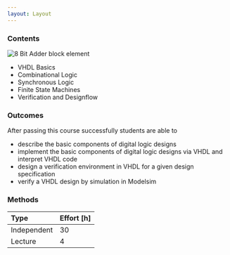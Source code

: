 ```yaml
---
layout: Layout
---
```


### Contents

<!-- FIXME: 
* Bild mit ./ wird nicht angezeigt
* Bild unter /assets/... wird bei base="/hub-public/" nicht angezeigt
 -->
![8 Bit Adder block element](/assets/img/courses/vhdl-adder.png)
<!-- ![8 Bit Adder block element](./img/vhdl-adder.png) -->

* VHDL Basics
* Combinational Logic
* Synchronous Logic
* Finite State Machines
* Verification and Designflow

### Outcomes

After passing this course successfully students are able to

* describe the basic components of digital logic designs
* implement the basic components of digital logic designs via VHDL and interpret VHDL code
* design a verification environment in VHDL for a given design specification
* verify a VHDL design by simulation in Modelsim

### Methods

| Type        | Effort \[h\] |
| :---------- | :----------- |
| Independent |  30         |
| Lecture     | 4           |

<!-- more -->